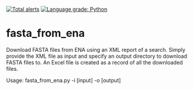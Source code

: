 [![Total alerts](https://img.shields.io/lgtm/alerts/g/CaileanCarter/fasta_from_ena.svg?logo=lgtm&logoWidth=18)](https://lgtm.com/projects/g/CaileanCarter/fasta_from_ena/alerts/)
[![Language grade: Python](https://img.shields.io/lgtm/grade/python/g/CaileanCarter/fasta_from_ena.svg?logo=lgtm&logoWidth=18)](https://lgtm.com/projects/g/CaileanCarter/fasta_from_ena/context:python)

# fasta_from_ena
Download FASTA files from ENA using an XML report of a search. Simply provide the XML file as input and specify an output directory to download FASTA files to. An Excel file is created as a record of all the downloaded files.

Usage:
fasta_from_ena.py -i [input] -o [output]
